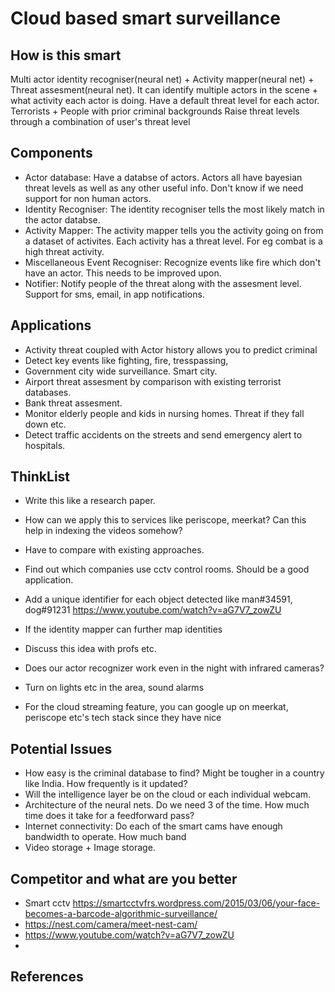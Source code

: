 # Cloud based smart surveillance 

## How is this smart
Multi actor identity recogniser(neural net) + Activity mapper(neural net) + Threat assesment(neural net). It can identify multiple actors in the scene + what activity each actor is doing.
Have a default threat level for each actor. Terrorists + People with prior criminal backgrounds
Raise threat levels through a combination of user's threat level

## Components
* Actor database: Have a databse of actors. Actors all have bayesian threat levels as well as any other useful info. Don't know if we need support for non human actors.
* Identity Recogniser: The identity recogniser tells the most likely match in the actor databse.
* Activity Mapper: The activity mapper tells you the activity going on from a dataset of activites. Each activity has a threat level. For eg combat is a high threat activity.
* Miscellaneous Event Recogniser: Recognize events like fire which don't have an actor. This needs to be improved upon.
* Notifier: Notify people of the threat along with the assesment level. Support for sms, email, in app notifications.

## Applications
* Activity threat coupled with Actor history allows you to predict criminal 
* Detect key events like fighting, fire, tresspassing,  
* Government city wide surveillance. Smart city.
* Airport threat assesment by comparison with existing terrorist databases.
* Bank threat assesment.
* Monitor elderly people and kids in nursing homes. Threat if they fall down etc.
* Detect traffic accidents on the streets and send emergency alert to hospitals.

## ThinkList
* Write this like a research paper.
* How can we apply this to services like periscope, meerkat? Can this help in indexing the videos somehow?

* Have to compare with existing approaches.
* Find out which companies use cctv control rooms. Should be a good application.
* Add a unique identifier for each object detected like man#34591, dog#91231  https://www.youtube.com/watch?v=aG7V7_zowZU

* If the identity mapper can further map identities
* Discuss this idea with profs etc.
* Does our actor recognizer work even in the night with infrared cameras?
* Turn on lights etc in the area, sound alarms
* For the cloud streaming feature, you can google up on meerkat, periscope etc's tech stack since they have nice 

## Potential Issues
* How easy is the criminal database to find? Might be tougher in a country like India. How frequently is it updated?
* Will the intelligence layer be on the cloud or each individual webcam.
* Architecture of the neural nets. Do we need 3 of the time. How much time does it take for a feedforward pass?
* Internet connectivity: Do each of the smart cams have enough bandwidth to operate. How much band
* Video storage + Image storage.

## Competitor and what are you better
* Smart cctv https://smartcctvfrs.wordpress.com/2015/03/06/your-face-becomes-a-barcode-algorithmic-surveillance/
* https://nest.com/camera/meet-nest-cam/
* https://www.youtube.com/watch?v=aG7V7_zowZU
* 

## References